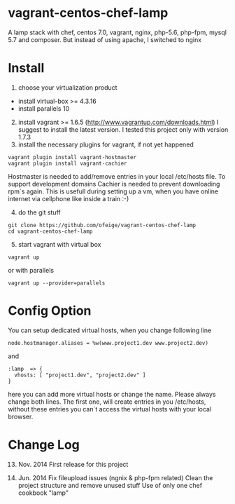 vagrant-centos-chef-lamp
========================

A lamp stack with chef, centos 7.0, vagrant, nginx, php-5.6, php-fpm, mysql 5.7 and composer. But instead of using apache, I switched to nginx

Install
=======

1. choose your virtualization product
 - install virtual-box >= 4.3.16
 - install parallels 10
2. install vagrant >= 1.6.5 (http://www.vagrantup.com/downloads.html) I suggest to install the latest version. I tested this project only with version 1.7.3
3. install the necessary plugins for vagrant, if not yet happened
```
vagrant plugin install vagrant-hostmaster
vagrant plugin install vagrant-cachier
```

Hostmaster is needed to add/remove entries in your local /etc/hosts file. To support development domains
Cachier is needed to prevent downloading rpm´s again. This is usefull during setting up a vm, when you have online internet via cellphone like inside a train :-)


4. do the git stuff
```
git clone https://github.com/ofeige/vagrant-centos-chef-lamp
cd vagrant-centos-chef-lamp
```

5. start vagrant with virtual box
```
vagrant up
```
or with parallels
```
vagrant up --provider=parallels
```

Config Option
=============

You can setup dedicated virtual hosts, when you change following line

```
node.hostmanager.aliases = %w(www.project1.dev www.project2.dev)
```

and

```
:lamp  => {
  vhosts: [ "project1.dev", "project2.dev" ]
}
```

here you can add more virtual hosts or change the name. Please always change both lines. The first one, will create entries in you /etc/hosts, without these entries you can´t access the virtual hosts with your local browser.

Change Log
==========
13. Nov. 2014
First release for this project

22. Jun. 2014
Fix fileupload issues (ngnix & php-fpm related)
Clean the project structure and remove unused stuff
Use of only one chef cookbook "lamp"